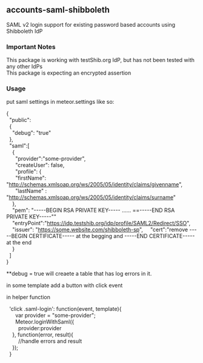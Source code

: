 ## accounts-saml-shibboleth

SAML v2 login support for existing password based accounts using Shibboleth IdP

### Important Notes

This package is working with testShib.org IdP, but has not been tested with any other IdPs  
This package is expecting an encrypted assertion  

### Usage

put saml settings in meteor.settings like so:  

{  
&nbsp;&nbsp;"public":  
&nbsp;&nbsp;{  
&nbsp;&nbsp;&nbsp;&nbsp;"debug": "true"  
&nbsp;&nbsp;},  
&nbsp;&nbsp;"saml":[  
&nbsp;&nbsp;&nbsp;&nbsp;{  
&nbsp;&nbsp;&nbsp;&nbsp;&nbsp;&nbsp;"provider":"some-provider",  
&nbsp;&nbsp;&nbsp;&nbsp;&nbsp;&nbsp;"createUser": false,  
&nbsp;&nbsp;&nbsp;&nbsp;&nbsp;&nbsp;"profile": {  
&nbsp;&nbsp;&nbsp;&nbsp;&nbsp;&nbsp;"firstName": "http://schemas.xmlsoap.org/ws/2005/05/identity/claims/givenname",  
&nbsp;&nbsp;&nbsp;&nbsp;&nbsp;&nbsp;"lastName" : "http://schemas.xmlsoap.org/ws/2005/05/identity/claims/surname"  
&nbsp;&nbsp;&nbsp;&nbsp;},  
&nbsp;&nbsp;&nbsp;&nbsp;"pem": "-----BEGIN RSA PRIVATE KEY----- ...... ==-----END RSA PRIVATE KEY-----""  
&nbsp;&nbsp;&nbsp;&nbsp;"entryPoint":"https://idp.testshib.org/idp/profile/SAML2/Redirect/SSO",  
&nbsp;&nbsp;&nbsp;&nbsp;"issuer": "https://some.website.com/shibboleth-sp",
&nbsp;&nbsp;&nbsp;&nbsp;"cert":"remove -----BEGIN CERTIFICATE----- at the begging and -----END CERTIFICATE----- at the end  
&nbsp;&nbsp;&nbsp;&nbsp;}  
&nbsp;&nbsp;]  
}  

**debug = true will creaete a table that has log errors in it.  


in some template add a button with click event

in helper function  

&nbsp;&nbsp;'click .saml-login': function(event, template){  
&nbsp;&nbsp;&nbsp;&nbsp;&nbsp;&nbsp;var provider = "some-provider";  
&nbsp;&nbsp;&nbsp;&nbsp;&nbsp;&nbsp;Meteor.loginWithSaml({  
&nbsp;&nbsp;&nbsp;&nbsp;&nbsp;&nbsp;&nbsp;&nbsp;provider:provider  
&nbsp;&nbsp;&nbsp;&nbsp;}, function(error, result){  
&nbsp;&nbsp;&nbsp;&nbsp;&nbsp;&nbsp;&nbsp;&nbsp;//handle errors and result  
&nbsp;&nbsp;&nbsp;&nbsp;});  
&nbsp;&nbsp;}

